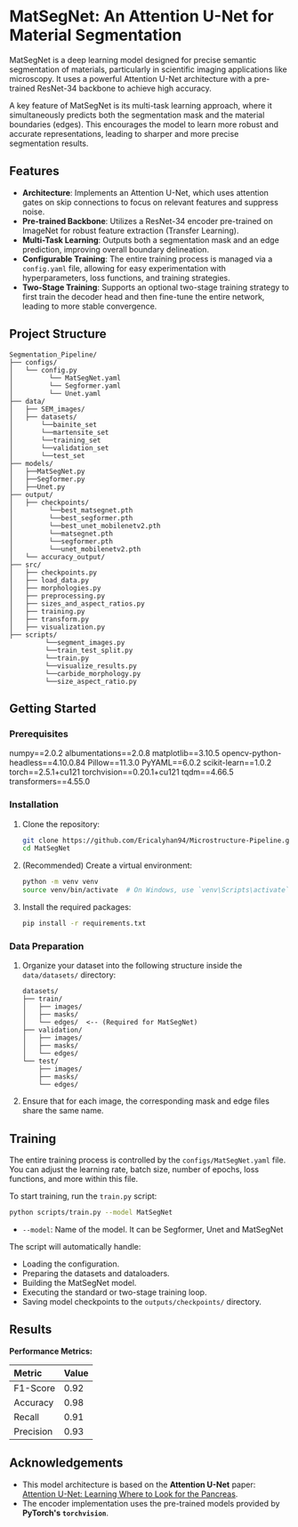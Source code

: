 # MatSegNet: An Attention U-Net for Material Segmentation

MatSegNet is a deep learning model designed for precise semantic segmentation of materials, particularly in scientific imaging applications like microscopy. It uses a powerful Attention U-Net architecture with a pre-trained ResNet-34 backbone to achieve high accuracy.

A key feature of MatSegNet is its multi-task learning approach, where it simultaneously predicts both the segmentation mask and the material boundaries (edges). This encourages the model to learn more robust and accurate representations, leading to sharper and more precise segmentation results.



## Features

-   **Architecture**: Implements an Attention U-Net, which uses attention gates on skip connections to focus on relevant features and suppress noise.
-   **Pre-trained Backbone**: Utilizes a ResNet-34 encoder pre-trained on ImageNet for robust feature extraction (Transfer Learning).
-   **Multi-Task Learning**: Outputs both a segmentation mask and an edge prediction, improving overall boundary delineation.
-   **Configurable Training**: The entire training process is managed via a `config.yaml` file, allowing for easy experimentation with hyperparameters, loss functions, and training strategies.
-   **Two-Stage Training**: Supports an optional two-stage training strategy to first train the decoder head and then fine-tune the entire network, leading to more stable convergence.

## Project Structure

```
Segmentation_Pipeline/
├── configs/                 
│   └── config.py
│         └── MatSegNet.yaml
│         └── Segformer.yaml
│         └── Unet.yaml
├── data/                     
│   ├── SEM_images/           
│   ├── datasets/              
│  		└──bainite_set
│		└──martensite_set
│		└──training_set
│		└──validation_set
│		└──test_set
├── models/   
│   ├──MatSegNet.py
│   ├──Segformer.py
│   ├──Unet.py
├── output/                  
│   ├── checkpoints/
│         └──best_matsegnet.pth
│         └──best_segformer.pth
│         └──best_unet_mobilenetv2.pth
│         └──matsegnet.pth
│         └──segformer.pth
│         └──unet_mobilenetv2.pth
│   └── accuracy_output/     
├── src/            
│   ├── checkpoints.py
│   ├── load_data.py
│   ├── morphologies.py
│   ├── preprocessing.py
│   ├── sizes_and_aspect_ratios.py
│   ├── training.py
│   ├── transform.py
│   ├── visualization.py
├── scripts/
         └──segment_images.py
         └──train_test_split.py
         └──train.py
         └──visualize_results.py
         └──carbide_morphology.py
         └──size_aspect_ratio.py

```
## Getting Started

### Prerequisites

numpy==2.0.2
albumentations==2.0.8
matplotlib==3.10.5
opencv-python-headless==4.10.0.84
Pillow==11.3.0
PyYAML==6.0.2
scikit-learn==1.0.2
torch==2.5.1+cu121
torchvision==0.20.1+cu121
tqdm==4.66.5
transformers==4.55.0

### Installation

1.  Clone the repository:
    ```bash
    git clone https://github.com/Ericalyhan94/Microstructure-Pipeline.git
    cd MatSegNet
    ```

2.  (Recommended) Create a virtual environment:
    ```bash
    python -m venv venv
    source venv/bin/activate  # On Windows, use `venv\Scripts\activate`
    ```

3.  Install the required packages:
    ```bash
    pip install -r requirements.txt
    ```

### Data Preparation

1.  Organize your dataset into the following structure inside the `data/datasets/` directory:
    ```
    datasets/
    ├── train/
    │   ├── images/
    │   ├── masks/
    │   └── edges/  <-- (Required for MatSegNet)
    ├── validation/
    │   ├── images/
    │   ├── masks/
    │   └── edges/
    └── test/
        ├── images/
        ├── masks/
        └── edges/
    ```
2.  Ensure that for each image, the corresponding mask and edge files share the same name.

## Training

The entire training process is controlled by the `configs/MatSegNet.yaml` file. You can adjust the learning rate, batch size, number of epochs, loss functions, and more within this file.

To start training, run the `train.py` script:

```bash
python scripts/train.py --model MatSegNet
```

-   `--model`: Name of the model. It can be Segformer, Unet and MatSegNet

The script will automatically handle:
-   Loading the configuration.
-   Preparing the datasets and dataloaders.
-   Building the MatSegNet model.
-   Executing the standard or two-stage training loop.
-   Saving model checkpoints to the `outputs/checkpoints/` directory.

## Results


**Performance Metrics:**

| Metric      | Value |
| :---------- | :---- |
| F1-Score    | 0.92  |
| Accuracy    | 0.98  |
| Recall      | 0.91  |
| Precision   | 0.93  |


## Acknowledgements

-   This model architecture is based on the **Attention U-Net** paper: [Attention U-Net: Learning Where to Look for the Pancreas](https://arxiv.org/abs/1804.03999).
-   The encoder implementation uses the pre-trained models provided by **PyTorch's `torchvision`**.
